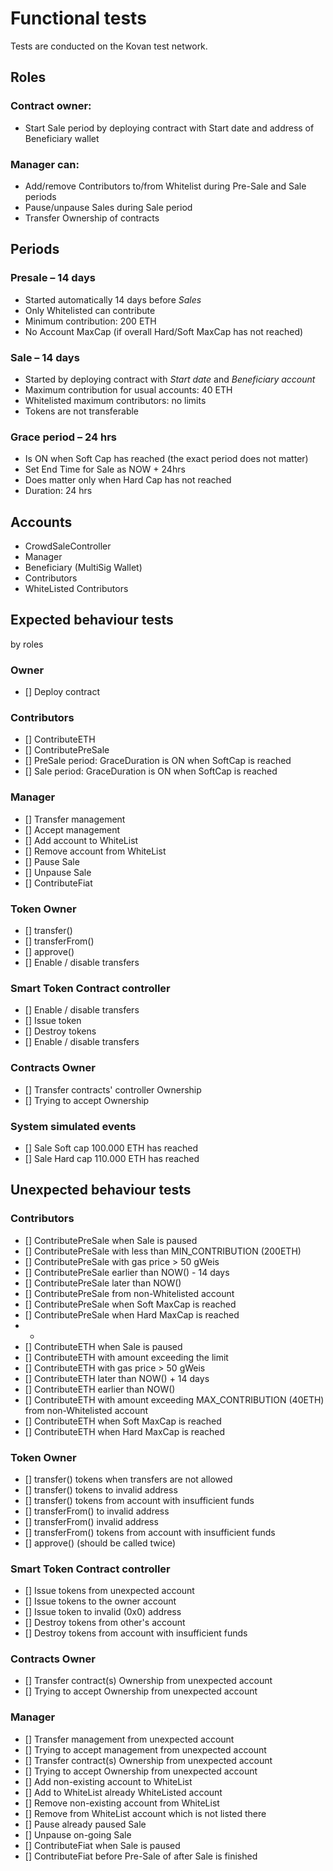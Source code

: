 # Functional tests
Tests are conducted on the Kovan test network.


## Roles

### Contract owner:

* Start Sale period by deploying contract with Start date and address of Beneficiary wallet

### Manager can:

* Add/remove Contributors to/from Whitelist during Pre-Sale and Sale periods
* Pause/unpause Sales during Sale period
* Transfer Ownership of contracts

## Periods
### Presale – 14 days
* Started automatically 14 days before <i>Sales</i>
* Only Whitelisted can contribute
* Minimum contribution: 200 ETH
* No Account MaxCap (if overall Hard/Soft MaxCap has not reached)

### Sale – 14 days
* Started by deploying contract with <i>Start date</i> and <i>Beneficiary account</i>
* Maximum contribution for usual accounts: 40 ETH
* Whitelisted maximum contributors: no limits
* Tokens are not transferable

### Grace period – 24 hrs
* Is ON when Soft Cap has reached (the exact period does not matter)
* Set End Time for Sale as NOW + 24hrs
* Does matter only when Hard Cap has not reached
* Duration: 24 hrs


## Accounts

* CrowdSaleController []()
* Manager []()
* Beneficiary (MultiSig Wallet) []()
* Contributors []()
* WhiteListed Contributors []()


## Expected behaviour tests
by roles

### Owner
 - [] Deploy contract []()
 
### Contributors
 - [] ContributeETH []()
 - [] ContributePreSale []()
 - [] PreSale period: GraceDuration is ON when SoftCap is reached
 - [] Sale period: GraceDuration is ON when SoftCap is reached


### Manager
 - [] Transfer management []()
 - [] Accept management []()
 - [] Add account to WhiteList []()
 - [] Remove account from WhiteList []()
 - [] Pause Sale []()
 - [] Unpause Sale []()
 - [] ContributeFiat  []()
 
### Token Owner
 - [] transfer() []()
 - [] transferFrom() []()
 - [] approve() []()
 - [] Enable / disable transfers []()

### Smart Token Contract controller
 - [] Enable / disable transfers []()
 - [] Issue token []()
 - [] Destroy tokens []()
 - [] Enable / disable transfers []()


### Contracts Owner
 - [] Transfer contracts' controller Ownership []()
 - [] Trying to accept Ownership []()


### System simulated events
 - [] Sale Soft cap 100.000 ETH has reached 
 - [] Sale Hard cap 110.000 ETH has reached 


## Unexpected behaviour tests


### Contributors
 - [] ContributePreSale when Sale is paused []()
 - [] ContributePreSale with less than MIN_CONTRIBUTION (200ETH) []()
 - [] ContributePreSale with gas price > 50 gWeis []()
 - [] ContributePreSale earlier than NOW() - 14 days []()
 - [] ContributePreSale later than NOW() []()
 - [] ContributePreSale from non-Whitelisted account []()
 - [] ContributePreSale when Soft MaxCap is reached []()
 - [] ContributePreSale when Hard MaxCap is reached []()
 - -
 - [] ContributeETH when Sale is paused []()
 - [] ContributeETH with amount exceeding the limit []()
 - [] ContributeETH with gas price > 50 gWeis []()
 - [] ContributeETH later than NOW() + 14 days []()
 - [] ContributeETH earlier than NOW() []()
 - [] ContributeETH with amount exceeding MAX_CONTRIBUTION (40ETH) from non-Whitelisted account []()
 - [] ContributeETH when Soft MaxCap is reached []()
 - [] ContributeETH when Hard MaxCap is reached []()


 
### Token Owner
 - [] transfer() tokens when transfers are not allowed []()
 - [] transfer() tokens to invalid address []()
 - [] transfer() tokens from account with insufficient funds []()
 - [] transferFrom() to invalid address []()
 - [] transferFrom() invalid address []()
 - [] transferFrom() tokens from account with insufficient funds []()
 - [] approve() (should be called twice)[]()

### Smart Token Contract controller
 - [] Issue tokens from unexpected account []()
 - [] Issue tokens to the owner account []()
 - [] Issue token to invalid (0x0) address []()
 - [] Destroy tokens from other's account []()
 - [] Destroy tokens from account with insufficient funds []()

### Contracts Owner
 - [] Transfer contract(s) Ownership from unexpected account []()
 - [] Trying to accept Ownership from unexpected account []()


### Manager
 - [] Transfer management from unexpected account []()
 - [] Trying to accept management from unexpected account []()
 - [] Transfer contract(s) Ownership from unexpected account []()
 - [] Trying to accept Ownership from unexpected account []()
 - [] Add non-existing account to WhiteList []()
 - [] Add to WhiteList already WhiteListed account []()
 - [] Remove non-existing account from WhiteList []()
 - [] Remove from WhiteList account which is not listed there[]()
 - [] Pause already paused Sale []()
 - [] Unpause on-going Sale []()
 - [] ContributeFiat when Sale is paused []()
 - [] ContributeFiat before Pre-Sale of after Sale is finished []()



